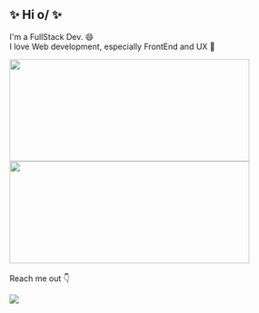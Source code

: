 ###
## ✨ Hi o/ ✨

I'm a FullStack Dev. 😄
<br>
I love Web development, especially FrontEnd and UX 💙

<div>
  <a href="https://github.com/taylane">
    <img height="180em" width="422em" src="https://github-readme-stats.vercel.app/api?username=taylane&show_icons=true&theme=dracula&include_all_commits=true&count_private=true"/>
    <img height="180em" width="422em" src="https://github-readme-stats.vercel.app/api/top-langs/?username=taylane&layout=compact&langs_count=5&theme=dracula"/>
  </a>
</div>

  <br> 
  <div> 
   Reach me out 👇
     
  <a href="https://www.linkedin.com/in/taylane-bn/" target="_blank"><img src="https://img.shields.io/badge/-LinkedIn-%230077B5?style=for-the-badge&logo=linkedin&logoColor=white" target="_blank"></a>
</div>

